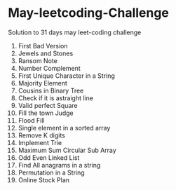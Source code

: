 # May-leetcoding-Challenge
Solution to 31 days may leet-coding challenge
1) First Bad Version  
2) Jewels and Stones  
3) Ransom Note  
4) Number Complement
5) First Unique Character in a String
6) Majority Element
7) Cousins in Binary Tree
8) Check if it is astraight line
9) Valid perfect Square
10) Fill the town Judge
11) Flood Fill
12) Single element in a sorted array
13) Remove K digits
14) Implement Trie
15) Maximum Sum Circular Sub Array
16) Odd Even Linked List
17) Find All anagrams in a string
18) Permutation in a String
19) Online Stock Plan

